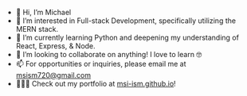- 👋 Hi, I’m Michael
- 👀 I’m interested in Full-stack Development, specifically utilizing the MERN stack.
- 🌱 I’m currently learning Python and deepening my understanding of React, Express, & Node.
- 💞️ I’m looking to collaborate on anything! I love to learn 🤓
- 📫 For opportunities or inquiries, please email me at msism720@gmail.com
- 👨🏾‍💻 Check out my portfolio at [msi-ism.github.io](msi-ism.github.io)!

<!---
msi-ism/msi-ism is a ✨ special ✨ repository because its `README.md` (this file) appears on your GitHub profile.
You can click the Preview link to take a look at your changes.
--->
